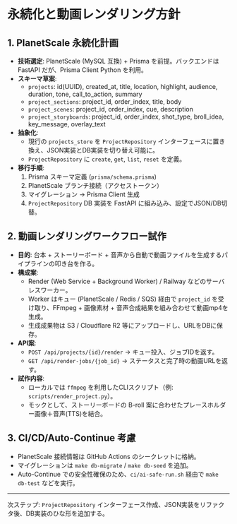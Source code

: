 # 永続化と動画レンダリング方針

## 1. PlanetScale 永続化計画
- **技術選定**: PlanetScale (MySQL 互換) + Prisma を前提。バックエンドは FastAPI だが、Prisma Client Python を利用。
- **スキーマ草案**:
  - `projects`: id(UUID), created_at, title, location, highlight, audience, duration, tone, call_to_action, summary
  - `project_sections`: project_id, order_index, title, body
  - `project_scenes`: project_id, order_index, cue, description
  - `project_storyboards`: project_id, order_index, shot_type, broll_idea, key_message, overlay_text
- **抽象化**:
  - 現行の `projects_store` を `ProjectRepository` インターフェースに置き換え、JSON実装とDB実装を切り替え可能に。
  - `ProjectRepository` に `create`, `get`, `list`, `reset` を定義。
- **移行手順**:
  1. Prisma スキーマ定義 (`prisma/schema.prisma`)
  2. PlanetScale ブランチ接続（アクセストークン）
  3. マイグレーション → Prisma Client 生成
  4. `ProjectRepository` DB 実装を FastAPI に組み込み、設定でJSON/DB切替。

## 2. 動画レンダリングワークフロー試作
- **目的**: 台本 + ストーリーボード + 音声から自動で動画ファイルを生成するパイプラインの叩き台を作る。
- **構成案**:
  - Render (Web Service + Background Worker) / Railway などのサーバレスワーカー。
  - Worker はキュー (PlanetScale / Redis / SQS) 経由で `project_id` を受け取り、FFmpeg + 画像素材 + 音声合成結果を組み合わせて動画mp4を生成。
  - 生成成果物は S3 / Cloudflare R2 等にアップロードし、URLをDBに保存。
- **API案**:
  - `POST /api/projects/{id}/render` → キュー投入、ジョブIDを返す。
  - `GET /api/render-jobs/{job_id}` → ステータスと完了時の動画URLを返す。
- **試作内容**:
  - ローカルでは `ffmpeg` を利用したCLIスクリプト（例: `scripts/render_project.py`）。
  - モックとして、ストーリーボードの B-roll 案に合わせたプレースホルダー画像＋音声(TTS)を結合。

## 3. CI/CD/Auto-Continue 考慮
- PlanetScale 接続情報は GitHub Actions のシークレットに格納。
- マイグレーションは `make db-migrate` / `make db-seed` を追加。
- Auto-Continue での安全性確保のため、`ci/ai-safe-run.sh` 経由で `make db-test` などを実行。

---
次ステップ: `ProjectRepository` インターフェース作成、JSON実装をリファクタ後、DB実装のひな形を追加する。
